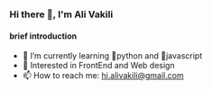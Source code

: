 
<!--
**Ali-vakili/Ali-vakili** is a ✨ _special_ ✨ repository because its `README.md` (this file) appears on your GitHub profile.

-->
### Hi there 👋, I'm Ali Vakili

#### **brief introduction**
- 🌱 I’m currently learning 📗python and 📒javascript
- 🤔 Interested in FrontEnd and Web design
- 📫 How to reach me: hi.alivakili@gmail.com
